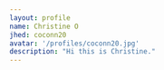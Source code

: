 ```yaml
---
layout: profile
name: Christine O
jhed: coconn20
avatar: '/profiles/coconn20.jpg'
description: "Hi this is Christine."
---
```

